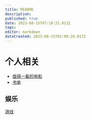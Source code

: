 ```yaml
---
title: README
description: 
published: true
date: 2023-08-15T07:18:21.011Z
tags: 
editor: markdown
dateCreated: 2023-08-15T02:00:20.017Z
---
```


# 个人相关

- [值得一看的电影](/personal/movie)
- [书单](/personal/book)

## 娱乐

[游戏](/personal/entertainment)

